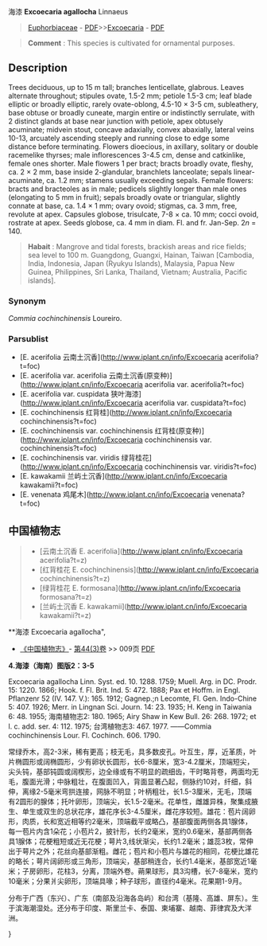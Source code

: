 海漆 **Excoecaria agallocha** Linnaeus

> [Euphorbiaceae](http://www.iplant.cn/info/Euphorbiaceae?t=foc) - [PDF](http://www.iplant.cn/foc/pdf/Euphorbiaceae.pdf)>>[Excoecaria](http://www.iplant.cn/info/Excoecaria?t=foc) - [PDF](http://www.iplant.cn/foc/pdf/Excoecaria.pdf)

> **Comment** : 
> This species is cultivated for ornamental purposes.

## Description

Trees deciduous, up to 15 m tall; branches lenticellate, glabrous. Leaves alternate throughout; stipules ovate, 1.5-2 mm; petiole 1.5-3 cm; leaf blade elliptic or broadly elliptic, rarely ovate-oblong, 4.5-10 × 3-5 cm, subleathery, base obtuse or broadly cuneate, margin entire or indistinctly serrulate, with 2 distinct glands at base near junction with petiole, apex obtusely acuminate; midvein stout, concave adaxially, convex abaxially, lateral veins 10-13, arcuately ascending steeply and running close to edge some distance before terminating. Flowers dioecious, in axillary, solitary or double racemelike thyrses; male inflorescences 3-4.5 cm, dense and catkinlike, female ones shorter. Male flowers 1 per bract; bracts broadly ovate, fleshy, ca. 2 × 2 mm, base inside 2-glandular, branchlets lanceolate; sepals linear-acuminate, ca. 1.2 mm; stamens usually exceeding sepals. Female flowers: bracts and bracteoles as in male; pedicels slightly longer than male ones (elongating to 5 mm in fruit); sepals broadly ovate or triangular, slightly connate at base, ca. 1.4 × 1 mm; ovary ovoid; stigmas, ca. 3 mm, free, revolute at apex. Capsules globose, trisulcate, 7-8 × ca. 10 mm; cocci ovoid, rostrate at apex. Seeds globose, ca. 4 mm in diam. Fl. and fr. Jan-Sep. 2*n* = 140.

> **Habait** : 
> Mangrove and tidal forests, brackish areas and rice fields; sea level to 100 m. Guangdong, Guangxi, Hainan, Taiwan [Cambodia, India, Indonesia, Japan (Ryukyu Islands), Malaysia, Papua New Guinea, Philippines, Sri Lanka, Thailand, Vietnam; Australia, Pacific islands].

### Synonym
*Commia cochinchinensis* Loureiro.

### Parsublist

* [E.  acerifolia  云南土沉香](http://www.iplant.cn/info/Excoecaria acerifolia?t=foc)
* [E.  acerifolia var. acerifolia  云南土沉香(原变种)](http://www.iplant.cn/info/Excoecaria acerifolia var. acerifolia?t=foc)
* [E.  acerifolia var. cuspidata  狭叶海漆](http://www.iplant.cn/info/Excoecaria acerifolia var. cuspidata?t=foc)
* [E.  cochinchinensis  红背桂](http://www.iplant.cn/info/Excoecaria cochinchinensis?t=foc)
* [E.  cochinchinensis var. cochinchinensis  红背桂(原变种)](http://www.iplant.cn/info/Excoecaria cochinchinensis var. cochinchinensis?t=foc)
* [E.  cochinchinensis var. viridis  绿背桂花](http://www.iplant.cn/info/Excoecaria cochinchinensis var. viridis?t=foc)
* [E.  kawakamii  兰屿土沉香](http://www.iplant.cn/info/Excoecaria kawakamii?t=foc)
* [E.  venenata  鸡尾木](http://www.iplant.cn/info/Excoecaria venenata?t=foc)

## 中国植物志

> * [云南土沉香  E.  acerifolia](http://www.iplant.cn/info/Excoecaria acerifolia?t=z)
> * [红背桂花  E.  cochinchinensis](http://www.iplant.cn/info/Excoecaria cochinchinensis?t=z)
> * [绿背桂花  E.  formosana](http://www.iplant.cn/info/Excoecaria formosana?t=z)
> * [兰屿土沉香  E.  kawakamii](http://www.iplant.cn/info/Excoecaria kawakamii?t=z)

**海漆 Excoecaria agallocha",

* [《中国植物志》](http://www.iplant.cn/frps)- [第44(3)卷](http://www.iplant.cn/frps/vol/44(3)) >> 009页 [PDF](http://www.iplant.cn/frps/pdf/44(3)/009.PDF)

**4.海漆（海南）图版2：3-5**

Excoecaria agallocha Linn. Syst. ed. 10. 1288. 1759; Muell. Arg. in DC. Prodr. 15: 1220. 1866; Hook. f. Fl. Brit. Ind. 5: 472. 1888; Pax et Hoffm. in Engl. Pflanzenr 52 (IV. 147. V.): 165. 1912; Gagnep.;n Lecomte, Fl. Gen. Indo-Chine 5: 407. 1926; Merr. in Lingnan Sci. Journ. 14: 23. 1935; H. Keng in Taiwania 6: 48. 1955; 海南植物志2: 180. 1965; Airy Shaw in Kew Bull. 26: 268. 1972; et l. c. add. ser. 4: 112. 1975; 台湾植物志3: 467. 1977. ——Commia cochinchinensis Lour. Fl. Cochinch. 606. 1790.

常绿乔木，高2-3米，稀有更高；枝无毛，具多数皮孔。叶互生，厚，近革质，叶片椭圆形或阔椭圆形，少有卵状长圆形，长6-8厘米，宽3-4.2厘米，顶端短尖，尖头钝，基部钝圆或阔楔形，边全缘或有不明显的疏细齿，干时略背卷，两面均无毛，腹面光滑；中脉粗壮，在腹面凹入，背面显著凸起，侧脉约10对，纤细，斜伸，离缘2-5毫米弯拱连接，网脉不明显；叶柄粗壮，长1.5-3厘米，无毛，顶端有2圆形的腺体；托叶卵形，顶端尖，长1.5-2毫米。花单性，雌雄异株，聚集成腋生、单生或双生的总状花序，雄花序长3-4.5厘米，雌花序较短。雄花：苞片阔卵形，肉质，长和宽近相等约2毫米，顶端截平或略凸，基部腹面两侧各具1腺体，每一苞片内含1朵花；小苞片2，披针形，长约2毫米，宽约0.6毫米，基部两侧各具1腺体；花梗粗短或近无花梗；萼片3,线状渐尖，长约1.2毫米；雄蕊3枚，常伸出于萼片之外；花丝向基部渐粗。雌花；苞片和小苞片与雄花的相同，花梗比雄花的略长；萼片阔卵形或三角形，顶端尖，基部稍连合，长约1.4毫米，基部宽近1毫米；子房卵形，花柱3，分离，顶端外卷。蒴果球形，具3沟槽，长7-8毫米，宽约10毫米；分果爿尖卵形，顶端具喙；种子球形，直径约4毫米。花果期1-9月。

分布于广西（东兴）、广东（南部及沿海各岛屿）和台湾（基隆、高雄、屏东）。生于滨海潮湿处。还分布于印度、斯里兰卡、泰国、柬埔寨、越南、菲律宾及大洋洲。

}